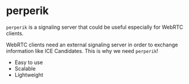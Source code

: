 # perperik

`perperik` is a signaling server that could be useful especially for WebRTC clients.

 WebRTC clients need an external signaling server in order to exchange information like ICE Candidates. This is why we need `perperik`!

 * Easy to use
 * Scalable
 * Lightweight